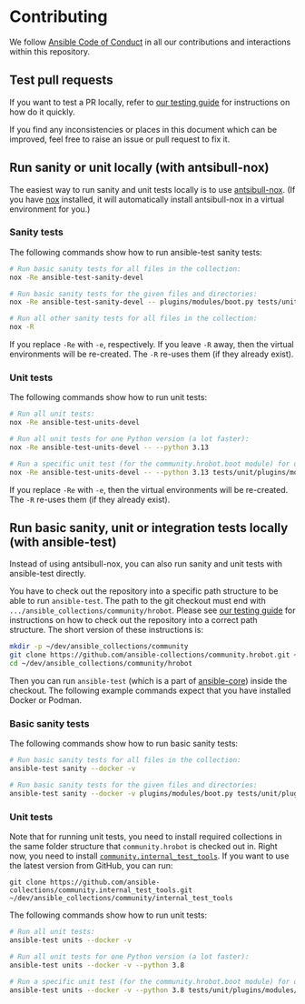 <!--
Copyright (c) Ansible Project
GNU General Public License v3.0+ (see LICENSES/GPL-3.0-or-later.txt or https://www.gnu.org/licenses/gpl-3.0.txt)
SPDX-License-Identifier: GPL-3.0-or-later
-->

# Contributing

We follow [Ansible Code of Conduct](https://docs.ansible.com/ansible/latest/community/code_of_conduct.html) in all our contributions and interactions within this repository.

## Test pull requests

If you want to test a PR locally, refer to [our testing guide](https://github.com/ansible/community-docs/blob/main/test_pr_locally_guide.rst) for instructions on how do it quickly.

If you find any inconsistencies or places in this document which can be improved, feel free to raise an issue or pull request to fix it.

## Run sanity or unit locally (with antsibull-nox)

The easiest way to run sanity and unit tests locally is to use [antsibull-nox](https://ansible.readthedocs.io/projects/antsibull-nox/).
(If you have [nox](https://nox.thea.codes/en/stable/) installed, it will automatically install antsibull-nox in a virtual environment for you.)

### Sanity tests

The following commands show how to run ansible-test sanity tests:

```.bash
# Run basic sanity tests for all files in the collection:
nox -Re ansible-test-sanity-devel

# Run basic sanity tests for the given files and directories:
nox -Re ansible-test-sanity-devel -- plugins/modules/boot.py tests/unit/plugins/module_utils/

# Run all other sanity tests for all files in the collection:
nox -R
```

If you replace `-Re` with `-e`, respectively.
If you leave `-R` away, then the virtual environments will be re-created.
The `-R` re-uses them (if they already exist).

### Unit tests

The following commands show how to run unit tests:

```.bash
# Run all unit tests:
nox -Re ansible-test-units-devel

# Run all unit tests for one Python version (a lot faster):
nox -Re ansible-test-units-devel -- --python 3.13

# Run a specific unit test (for the community.hrobot.boot module) for one Python version:
nox -Re ansible-test-units-devel -- --python 3.13 tests/unit/plugins/modules/test_boot.py
```

If you replace `-Re` with `-e`, then the virtual environments will be re-created.
The `-R` re-uses them (if they already exist).

## Run basic sanity, unit or integration tests locally (with ansible-test)

Instead of using antsibull-nox,
you can also run sanity and unit tests with ansible-test directly.

You have to check out the repository into a specific path structure to be able to run `ansible-test`.
The path to the git checkout must end with `.../ansible_collections/community/hrobot`.
Please see [our testing guide](https://github.com/ansible/community-docs/blob/main/test_pr_locally_guide.rst) for instructions on how to check out the repository into a correct path structure.
The short version of these instructions is:

```.bash
mkdir -p ~/dev/ansible_collections/community
git clone https://github.com/ansible-collections/community.hrobot.git ~/dev/ansible_collections/community/hrobot
cd ~/dev/ansible_collections/community/hrobot
```

Then you can run `ansible-test` (which is a part of [ansible-core](https://pypi.org/project/ansible-core/)) inside the checkout.
The following example commands expect that you have installed Docker or Podman.

### Basic sanity tests

The following commands show how to run basic sanity tests:

```.bash
# Run basic sanity tests for all files in the collection:
ansible-test sanity --docker -v

# Run basic sanity tests for the given files and directories:
ansible-test sanity --docker -v plugins/modules/boot.py tests/unit/plugins/module_utils/
```

### Unit tests

Note that for running unit tests,
you need to install required collections in the same folder structure that `community.hrobot` is checked out in.
Right now, you need to install [`community.internal_test_tools`](https://github.com/ansible-collections/community.internal_test_tools).
If you want to use the latest version from GitHub,
you can run:
```
git clone https://github.com/ansible-collections/community.internal_test_tools.git ~/dev/ansible_collections/community/internal_test_tools
```

The following commands show how to run unit tests:

```.bash
# Run all unit tests:
ansible-test units --docker -v

# Run all unit tests for one Python version (a lot faster):
ansible-test units --docker -v --python 3.8

# Run a specific unit test (for the community.hrobot.boot module) for one Python version:
ansible-test units --docker -v --python 3.8 tests/unit/plugins/modules/test_boot.py
```
